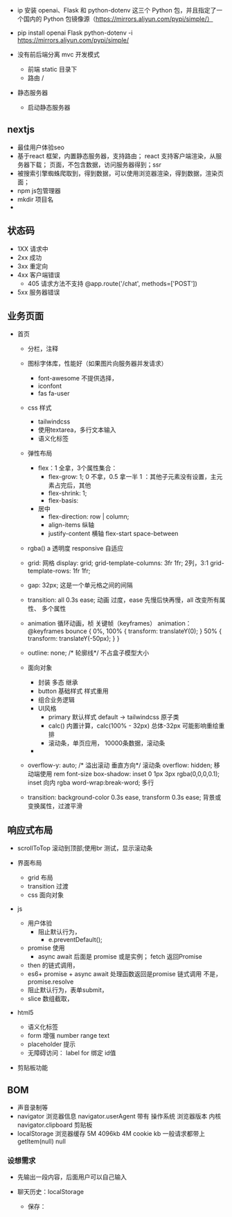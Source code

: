 

- ip 安装 openai、Flask 和 python-dotenv 这三个 Python 包，并且指定了一个国内的 Python 包镜像源（https://mirrors.aliyun.com/pypi/simple/）
- pip install openai Flask python-dotenv -i https://mirrors.aliyun.com/pypi/simple/

- 没有前后端分离 mvc 开发模式
  - 前端 static 目录下
  - 路由 / 

- 静态服务器
  - 启动静态服务器

## nextjs
- 最佳用户体验seo
- 基于react 框架，内置静态服务器，支持路由；
  react 支持客户端渲染，从服务器下载；
  页面，不包含数据，访问服务器得到；ssr
- 被搜索引擎蜘蛛爬取到，得到数据，可以使用浏览器渲染，得到数据，渲染页面；
- npm js包管理器
- mkdir 项目名
- 

## 状态码
   - 1XX 请求中
   - 2xx 成功
   - 3xx 重定向
   - 4xx 客户端错误
     - 405 请求方法不支持
     @app.route('/chat', methods=['POST'])
   - 5xx 服务器错误

## 业务页面
- 首页
  -  分栏，注释
  - 图标字体库，性能好（如果图片向服务器并发请求）
    - font-awesome 不提供选择，
    - iconfont
    - fas fa-user 
  - css 样式
    - tailwindcss
    - 使用textarea，多行文本输入
    - 语义化标签
  - 弹性布局
    - flex：1 全拿，3个属性集合：
      - flex-grow: 1; 0 不拿，0.5 拿一半 
        1 ：其他子元素没有设置，主元素占完后，其他
      - flex-shrink: 1;
      - flex-basis: 
    - 居中 
      - flex-direction: row | column;
      - align-items 纵轴
      - justify-content 横轴 flex-start space-between 
  - rgba()  a 透明度
    responsive  自适应

  - grid: 网格
    display: grid;
    grid-template-columns: 3fr 1fr; 2列，3:1
    grid-template-rows: 1fr 1fr;
  - gap: 32px; 这是一个单元格之间的间隔
  - transition: all 0.3s ease; 动画 过度，ease 先慢后快再慢，all 改变所有属性、
    多个属性
  - animation 循环动画，桢 关键帧（keyframes）
    animation：
    @keyframes bounce {
            0%, 100% {
                transform: translateY(0);
            }
            50% {
                transform: translateY(-50px);
            }
    }
  - outline: none; /* 轮廓线*/
    不占盒子模型大小 
  - 面向对象
    - 封装 多态 继承
    - button 基础样式 样式重用
    - 组合业务逻辑
    - UI风格 
      - primary 默认样式 default -> tailwindcss 原子类
      - calc() 内置计算，calc(100% - 32px) 总体-32px
        可能影响重绘重排
      - 滚动条，单页应用，
        10000条数据，滚动条
    - 
  - overflow-y: auto; /* 溢出滚动 垂直方向*/
    滚动条
    overflow: hidden;
    移动端使用 rem font-size
    box-shadow: inset 0 1px 3px rgba(0,0,0,0.1); 
    inset 向内 rgba 
    word-wrap:break-word; 多行
  - transition: background-color 0.3s ease, transform 0.3s ease;
  背景或变换属性，过渡平滑

## 响应式布局
- scrollToTop 滚动到顶部;使用br 测试，显示滚动条
- 界面布局
  - grid 布局
  - transition 过渡
  - css 面向对象
- js 
  - 用户体验
    - 阻止默认行为，
      - e.preventDefault();
  - promise 使用
    - async await 后面是 promise 或是实例；
      fetch 返回Promise
   - then 的链式调用，
   - es6+
     promise + async await
     处理函数返回是promise 链式调用
     不是，promise.resolve 
   - 阻止默认行为，表单submit，
   - slice 数组截取，

- html5
  - 语义化标签
  - form 增强 number range text 
  - placeholder 提示
  - 无障碍访问： label for 绑定 id值
- 剪贴板功能 
## BOM 
- 声音录制等
- navigator 浏览器信息
  navigator.userAgent 
  带有 操作系统 浏览器版本 内核
  navigator.clipboard 剪贴板
- localStorage 浏览器缓存
  5M 4096kb 
  4M cookie kb 一般请求都带上
  getItem(null) null 

### 设想需求
- 先输出一段内容，后面用户可以自己输入

- 聊天历史：localStorage
  - 保存：
  